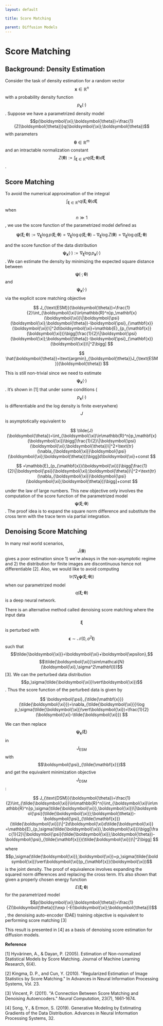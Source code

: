 ```yaml
---
layout: default

title: Score Matching

parent: Diffusion Models
---
```


# Score Matching

## Background: Density Estimation

Consider the task of density estimation for a random vector $$\mathbf{x}\in\mathbb{R}^{n}$$ with a probability density function $$p_\mathbf{x}(\cdot)$$. Suppose we have a parametrized density model $$p(\boldsymbol{\xi};\boldsymbol{\theta})=\frac{1}{Z(\boldsymbol{\theta})}q(\boldsymbol{\xi};\boldsymbol{\theta})$$ with parameters $$\boldsymbol{\theta}\in\mathbb{R}^{m}$$ and an intractable normalization constant $$Z(\boldsymbol{\theta}):=\int_{\boldsymbol{\xi}\in\mathbb{R}^n}q(\boldsymbol{\xi};\boldsymbol{\theta})d\boldsymbol{\xi}$$. 

## Score Matching

To avoid the numerical approximation of the integral $$\int_{\boldsymbol{\xi}\in\mathbb{R}^n}q(\boldsymbol{\xi};\boldsymbol{\theta})d\boldsymbol{\xi}$$ when $$n\gg1$$, we use the score function of the parametrized model defined as

$$
\boldsymbol{\psi}(\boldsymbol{\xi};\boldsymbol{\theta}):=\nabla_{\boldsymbol{\xi}}\log p(\boldsymbol{\xi};\boldsymbol{\theta})=\nabla_{\boldsymbol{\xi}}\log q(\boldsymbol{\xi};\boldsymbol{\theta})-\nabla_{\boldsymbol{\xi}}\log Z(\boldsymbol{\theta})=\nabla_{\boldsymbol{\xi}}\log q(\boldsymbol{\xi};\boldsymbol{\theta})
$$

and the score function of the data distribution $$\boldsymbol{\psi}_{\mathbf{x}}(\cdot):=\nabla_{\boldsymbol{\xi}}\log p_{\mathbf{x}}(\cdot)$$. We can estimate the density by minimizing the expected square distance between $$\boldsymbol{\psi}(\cdot;\boldsymbol{\theta})$$ and $$\boldsymbol{\psi}_{\mathbf{x}}(\cdot)$$ via the explicit score matching objective

$$
J_{\text{ESM}}(\boldsymbol{\theta})=\frac{1}{2}\int_{\boldsymbol{\xi}\in\mathbb{R}^n}p_\mathbf{x}(\boldsymbol{\xi})\|\boldsymbol{\psi}(\boldsymbol{\xi};\boldsymbol{\theta})-\boldsymbol{\psi}_{\mathbf{x}}(\boldsymbol{\xi})\|^2d\boldsymbol{\xi}=\mathbb{E}_{p_{\mathbf{x}}(\boldsymbol{\xi})}\bigg[\frac{1}{2}\|\boldsymbol{\psi}(\boldsymbol{\xi};\boldsymbol{\theta})-\boldsymbol{\psi}_{\mathbf{x}}(\boldsymbol{\xi})\|^2\bigg]
$$

$$
\hat{\boldsymbol{\theta}}=\text{argmin}_{\boldsymbol{\theta}}J_{\text{ESM}}(\boldsymbol{\theta})
$$

This is still non-trivial since we need to estimate $$\boldsymbol{\psi}_{\mathbf{x}}(\cdot)$$. It’s shown in [1] that under some conditions ($$p_\mathbf{x}(\cdot)$$ is differentiable and the log density is finite everywhere) $$J$$ is asymptotically equivalent to

$$
\tilde{J}(\boldsymbol{\theta})=\int_{\boldsymbol{\xi}\in\mathbb{R}^n}p_\mathbf{x}(\boldsymbol{\xi})\bigg[\frac{1}{2}\|\boldsymbol{\psi}(\boldsymbol{\xi};\boldsymbol{\theta})\|^2+\text{tr}(\nabla_{\boldsymbol{\xi}}\boldsymbol{\psi}(\boldsymbol{\xi};\boldsymbol{\theta}))\bigg]d\boldsymbol{\xi}+const
$$

$$
=\mathbb{E}_{p_{\mathbf{x}}(\boldsymbol{\xi})}\bigg[\frac{1}{2}\|\boldsymbol{\psi}(\boldsymbol{\xi};\boldsymbol{\theta})\|^2+\text{tr}(\nabla_{\boldsymbol{\xi}}\boldsymbol{\psi}(\boldsymbol{\xi};\boldsymbol{\theta}))\bigg]+const
$$

under the law of large numbers. This new objective only involves the computation of the score function of the parametrized model $$\boldsymbol{\psi}(\boldsymbol{\xi};\boldsymbol{\theta})$$. The proof idea is to expand the square norm difference and substitute the cross term with the trace term via partial integration. 

## Denoising Score Matching

In many real world scenarios, $$\tilde{J}(\boldsymbol{\theta})$$ gives a poor estimation since 1) we’re always in the non-asymptotic regime and 2) the distribution for finite images are discontinuous hence not differentiable [2]. Also, we would like to avoid computing $$\text{tr}(\nabla_{\boldsymbol{\xi}}\boldsymbol{\psi}(\boldsymbol{\xi};\boldsymbol{\theta}))$$ when our parametrized model $$q(\boldsymbol{\xi};\boldsymbol{\theta})$$ is a deep neural network. 

There is an alternative method called denoising score matching where the input data $$\boldsymbol{\xi}$$ is perturbed with $$\boldsymbol{\epsilon}\sim\mathcal{N}(0,\sigma^2\mathbf{I})$$ such that $$\tilde{\boldsymbol{\xi}}=\boldsymbol{\xi}+\boldsymbol{\epsilon},$$ $$\tilde{\boldsymbol{\xi}}\sim\mathcal{N}(\boldsymbol{\xi},\sigma^2\mathbf{I})$$ [3]. We can the perturbed data distribution $$p_\sigma(\tilde{\boldsymbol{\xi}}\vert\boldsymbol{\xi})$$. Thus the score function of the perturbed data is given by

$$
\boldsymbol{\psi}_{\tilde{\mathbf{x}}}(\tilde{\boldsymbol{\xi}})=\nabla_{\tilde{\boldsymbol{\xi}}}\log p_\sigma(\tilde{\boldsymbol{\xi}}\vert\boldsymbol{\xi})=\frac{1}{2}(\boldsymbol{\xi}-\tilde{\boldsymbol{\xi}})
$$

We can then replace $$\boldsymbol{\psi}_{\mathbf{x}}(\boldsymbol{\xi})$$ in $$J_{\text{ESM}}$$ with $$\boldsymbol{\psi}_{\tilde{\mathbf{x}}}$$ and get the equivalent minimization objective $$J_{\text{DSM}}$$:

$$
J_{\text{DSM}}(\boldsymbol{\theta})=\frac{1}{2}\int_{\tilde{\boldsymbol{\xi}}\in\mathbb{R}^n}\int_{\boldsymbol{\xi}\in\mathbb{R}^n}p_\sigma(\tilde{\boldsymbol{\xi}},\boldsymbol{\xi})\|\boldsymbol{\psi}(\tilde{\boldsymbol{\xi}};\boldsymbol{\theta})-\boldsymbol{\psi}_{\tilde{\mathbf{x}}}(\tilde{\boldsymbol{\xi}})\|^2d\boldsymbol{\xi}d\tilde{\boldsymbol{\xi}}
=\mathbb{E}_{p_\sigma(\tilde{\boldsymbol{\xi}},\boldsymbol{\xi})}\bigg[\frac{1}{2}\|\boldsymbol{\psi}(\tilde{\boldsymbol{\xi}};\boldsymbol{\theta})-\boldsymbol{\psi}_{\tilde{\mathbf{x}}}(\tilde{\boldsymbol{\xi}})\|^2\bigg]
$$

where $$p_\sigma(\tilde{\boldsymbol{\xi}},\boldsymbol{\xi})=p_\sigma(\tilde{\boldsymbol{\xi}}\vert\boldsymbol{\xi})p_{\mathbf{x}}(\boldsymbol{\xi})$$ is the joint density. The proof of equivalence involves expanding the squared norm differences and replacing the cross term. It’s also shown that given a properly chosen energy function $$E(\boldsymbol{\xi};\boldsymbol{\theta})$$ for the parametrized model $$p(\boldsymbol{\xi};\boldsymbol{\theta})=\frac{1}{Z(\boldsymbol{\theta})}\exp (-E(\boldsymbol{\xi};\boldsymbol{\theta}))$$, the denoising auto-encoder (DAE) training objective is equivalent to performing score matching [3]

This result is presented in [4] as a basis of denoising score estimation for diffusion models. 

**Reference**

[1] Hyvärinen, A., & Dayan, P. (2005). Estimation of Non-normalized Statistical Models by Score Matching. Journal of Machine Learning Research, 6(4).

[2] Kingma, D. P., and Cun, Y. (2010). "Regularized Estimation of Image Statistics by Score Matching." In Advances in Neural Information Processing Systems, Vol. 23.

[3] Vincent, P. (2011). "A Connection Between Score Matching and Denoising Autoencoders." *Neural Computation*, 23(7), 1661-1674.

[4] Song, Y., & Ermon, S. (2019). Generative Modeling by Estimating Gradients of the Data Distribution. Advances in Neural Information Processing Systems, 32.